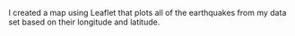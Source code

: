 I created a map using Leaflet that plots all of the earthquakes from my data set based on their longitude and latitude.



